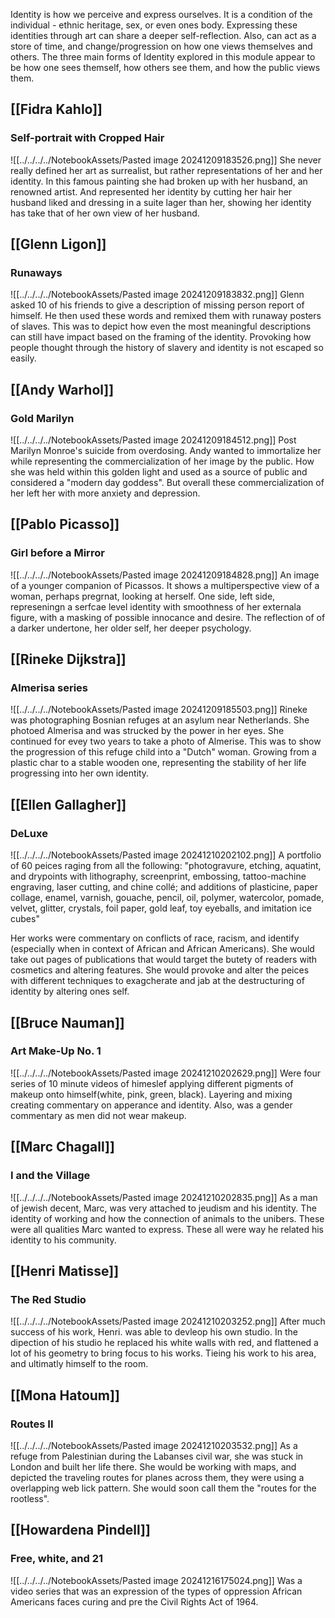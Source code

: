 Identity is how we perceive and express ourselves. It is a condition of the individual - ethnic heritage, sex, or even ones body. Expressing these identities through art can share a deeper self-reflection. Also, can act as a store of time, and change/progression on how one views themselves and others.  The three main forms of Identity explored in this module appear to be how one sees themself, how others see them, and how the public views them.

## [[Fidra Kahlo]]
### Self-portrait with Cropped Hair
![[../../../../NotebookAssets/Pasted image 20241209183526.png]]
She never really defined her art as surrealist, but rather representations of her and her identity. In this famous painting she had broken up with her husband, an renowned artist. And represented her identity by cutting her hair her husband liked and dressing in a suite lager than her, showing her identity has take that of her own view of her husband. 

## [[Glenn Ligon]]
### Runaways
![[../../../../NotebookAssets/Pasted image 20241209183832.png]]
Glenn asked 10 of his friends to give a description of missing person report of himself. He then used these words and remixed them with runaway posters of slaves. This was to depict how even the most meaningful descriptions can still have impact based on the framing of the identity. Provoking how people thought through the history of slavery and identity is not escaped so easily.

## [[Andy Warhol]]
### Gold Marilyn
![[../../../../NotebookAssets/Pasted image 20241209184512.png]]
Post Marilyn Monroe's suicide from overdosing. Andy wanted to immortalize her while representing the commercialization of her image by the public. How she was held within this golden light and used as a source of public and considered a "modern day goddess". But overall these commercialization of her left her with more anxiety and depression. 

## [[Pablo Picasso]]
### Girl before a Mirror
![[../../../../NotebookAssets/Pasted image 20241209184828.png]]
An image of a younger companion of Picassos. It shows a multiperspective view of a woman, perhaps pregrnat, looking at herself. One side, left side, represeningn a serfcae level identity with smoothness of her externala figure, with a masking of possible innocance and desire. The reflection of of a darker undertone, her older self, her deeper psychology.

## [[Rineke Dijkstra]]
### Almerisa series
![[../../../../NotebookAssets/Pasted image 20241209185503.png]]
Rineke was photographing Bosnian refuges at an asylum near Netherlands. She photoed Almerisa and was strucked by the power in her eyes. She continued for evey two years to take a photo of Almerise. This was to show the progression of this refuge child into a "Dutch" woman. Growing from a plastic char to a stable wooden one, representing the stability of her life progressing into her own identity.

## [[Ellen Gallagher]]
### DeLuxe
![[../../../../NotebookAssets/Pasted image 20241210202102.png]]
A portfolio of 60 peices raging from all the following: "photogravure, etching, aquatint, and drypoints with lithography, screenprint, embossing, tattoo-machine engraving, laser cutting, and chine collé; and additions of plasticine, paper collage, enamel, varnish, gouache, pencil, oil, polymer, watercolor, pomade, velvet, glitter, crystals, foil paper, gold leaf, toy eyeballs, and imitation ice cubes"

Her works were commentary on conflicts of race, racism, and identify (especially when in context of African and African Americans). She would take out pages of publications that would target the butety of readers with cosmetics and altering features. She would provoke and alter the peices with different techniques to exagcherate and jab at the destructuring of identity by altering ones self.

## [[Bruce Nauman]]
### Art Make-Up No. 1
![[../../../../NotebookAssets/Pasted image 20241210202629.png]]
Were four series of 10 minute videos of himeslef applying different pigments of makeup onto himself(white, pink, green, black). Layering and mixing creating commentary on apperance and identity. Also, was a gender commentary as men did not wear makeup.

## [[Marc Chagall]]
### I and the Village
![[../../../../NotebookAssets/Pasted image 20241210202835.png]]
As a man of jewish decent, Marc, was very attached to jeudism and his identity. The identity of working and how the connection of animals to the unibers. These were all qualities Marc wanted to express. These all were way he related his identity to his community.

## [[Henri Matisse]]
### The Red Studio
![[../../../../NotebookAssets/Pasted image 20241210203252.png]]
After much success of his work, Henri. was able to devleop his own studio. In the dipection of his studio he replaced his white walls with red, and flattened a lot of his geometry to bring focus to his works. Tieing his work to his area, and ultimatly himself to the room.

## [[Mona Hatoum]]
### Routes II
![[../../../../NotebookAssets/Pasted image 20241210203532.png]]
As a refuge from Palestinian during the Labanses civil war, she was stuck in London and built her life there. She would be working with maps, and depicted the traveling routes for planes across them, they were using a overlapping web lick pattern. She would soon call them the "routes for the rootless".

## [[Howardena Pindell]]
### Free, white, and 21
![[../../../../NotebookAssets/Pasted image 20241216175024.png]]
Was a video series that was an expression of the types of oppression African Americans faces curing and pre the Civil Rights Act of 1964. 